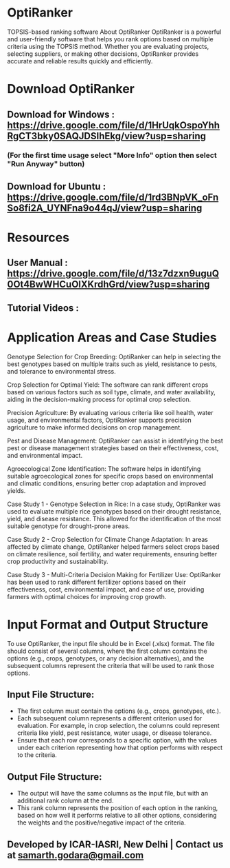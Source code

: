 # OptiRanker
TOPSIS-based ranking software
About OptiRanker
OptiRanker is a powerful and user-friendly software that helps you rank options based on multiple criteria using the TOPSIS method. Whether you are evaluating projects, selecting suppliers, or making other decisions, OptiRanker provides accurate and reliable results quickly and efficiently.

# Download OptiRanker
## Download for Windows : https://drive.google.com/file/d/1HrUqkOspoYhhRgCT3bky0SAQJDSIhEkg/view?usp=sharing 
### (For the first time usage select "More Info" option then select "Run Anyway" button)



## Download for Ubuntu : https://drive.google.com/file/d/1rd3BNpVK_oFnSo8fi2A_UYNFna9o44qJ/view?usp=sharing



# Resources
## User Manual : https://drive.google.com/file/d/13z7dzxn9uguQ0Ot4BwWHCuOlXKrdhGrd/view?usp=sharing



## Tutorial Videos :



# Application Areas and Case Studies

Genotype Selection for Crop Breeding: OptiRanker can help in selecting the best genotypes based on multiple traits such as yield, resistance to pests, and tolerance to environmental stress.

Crop Selection for Optimal Yield: The software can rank different crops based on various factors such as soil type, climate, and water availability, aiding in the decision-making process for optimal crop selection.

Precision Agriculture: By evaluating various criteria like soil health, water usage, and environmental factors, OptiRanker supports precision agriculture to make informed decisions on crop management.

Pest and Disease Management: OptiRanker can assist in identifying the best pest or disease management strategies based on their effectiveness, cost, and environmental impact.

Agroecological Zone Identification: The software helps in identifying suitable agroecological zones for specific crops based on environmental and climatic conditions, ensuring better crop adaptation and improved yields.

Case Study 1 - Genotype Selection in Rice: In a case study, OptiRanker was used to evaluate multiple rice genotypes based on their drought resistance, yield, and disease resistance. This allowed for the identification of the most suitable genotype for drought-prone areas.

Case Study 2 - Crop Selection for Climate Change Adaptation: In areas affected by climate change, OptiRanker helped farmers select crops based on climate resilience, soil fertility, and water requirements, ensuring better crop productivity and sustainability.

Case Study 3 - Multi-Criteria Decision Making for Fertilizer Use: OptiRanker has been used to rank different fertilizer options based on their effectiveness, cost, environmental impact, and ease of use, providing farmers with optimal choices for improving crop growth.

# Input Format and Output Structure

To use OptiRanker, the input file should be in Excel (.xlsx) format. The file should consist of several columns, where the first column contains the options (e.g., crops, genotypes, or any decision alternatives), and the subsequent columns represent the criteria that will be used to rank those options.

## Input File Structure:
- The first column must contain the options (e.g., crops, genotypes, etc.).
- Each subsequent column represents a different criterion used for evaluation. For example, in crop selection, the columns could represent criteria like yield, pest resistance, water usage, or disease tolerance.
- Ensure that each row corresponds to a specific option, with the values under each criterion representing how that option performs with respect to the criteria.

## Output File Structure:
- The output will have the same columns as the input file, but with an additional rank column at the end.
- This rank column represents the position of each option in the ranking, based on how well it performs relative to all other options, considering the weights and the positive/negative impact of the criteria.

## Developed by ICAR-IASRI, New Delhi | Contact us at samarth.godara@gmail.com
